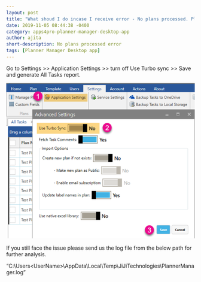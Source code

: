 ```yaml
---
layout: post
title: "What shoud I do incase I receive error - No plans processed. Please sign out and sign in again?"
date: 2019-11-05 08:44:38 -0400
category: apps4pro-planner-manager-desktop-app
author: ajita
short-description: No plans processed error
tags: [Planner Manager Desktop app]
---
```

Go to Settings >> Application Settings >> turn off Use Turbo sync >> Save and generate All Tasks report. 

![apps4pro-planner-manager-da-no-plans-processed](../assets/images/apps4pro-planner-manager-da-no-plans-processed/get-image.png)

If you still face the issue please send us the log file from the below path for further analysis. 

 “C:\Users\<UserName>\AppData\Local\Temp\JiJiTechnologies\PlannerManager.log” 

 
